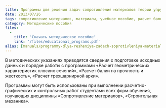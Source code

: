 ```yaml
---
title: Программы для решения задач сопротивления материалов теории упругости и строительной механики
date: 2013/07/26
tags: сопротивление материалов, материалы, учебное пособие, расчет балки
category: Методические пособия
files:
  -
    title: 'Скачать методическое пособие'
    link: '/files/educational_programs.pdf'
alias: [manuals/programmy-dlya-resheniya-zadach-soprotivleniya-materialov-teorii-uprugosti-i-stroitelnoy-mehaniki/index.html]
---
```


В методических указаниях приводятся сведения о подготовке исходных данных и порядке работы с программами
«Расчет геометрических характеристик плоских сечений», «Расчет балки на прочность и жесткость», «Расчет трехшарнирной арки».

Программы могут быть использованы при выполнении расчетно-графических и контрольных работ студентами всех форм обучения,
изучающих дисциплины «Сопротивление материалов», «Строительная механика».
